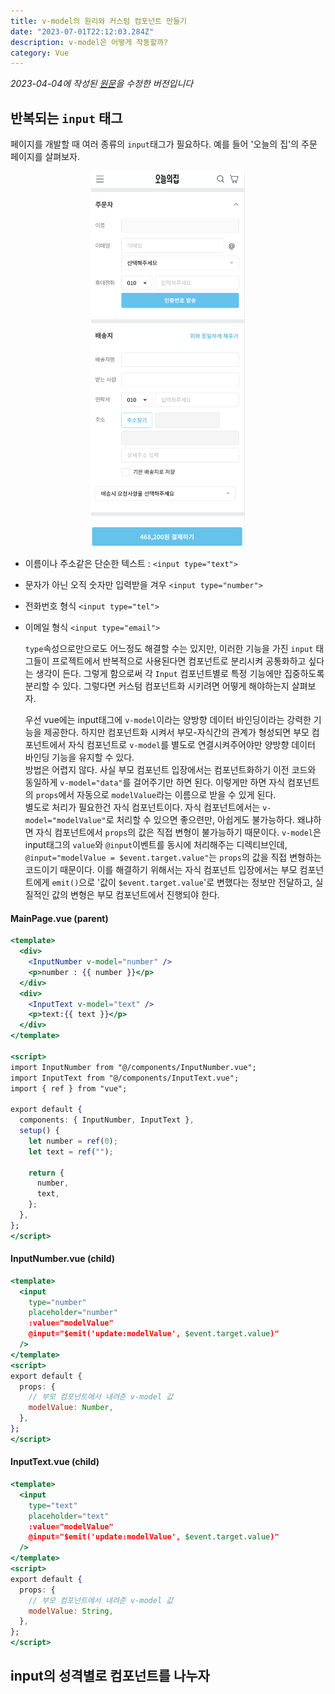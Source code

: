 ```yaml
---
title: v-model의 원리와 커스텀 컴포넌트 만들기
date: "2023-07-01T22:12:03.284Z"
description: v-model은 어떻게 작동할까?
category: Vue
---
```


_2023-04-04에 작성된 [원문](https://ps-hjhj97.tistory.com/226)을 수정한 버전입니다_

## 반복되는 `input` 태그

페이지를 개발할 때 여러 종류의 `input`태그가 필요하다. 예를 들어 '오늘의 집'의 주문 페이지를 살펴보자.

<div align="center" >
<img src="./input-tag-1.png" height="600" />
</div>
<!--![](./input-tag-1.png)-->

- 이름이나 주소같은 단순한 텍스트 : `<input type="text">`
- 문자가 아닌 오직 숫자만 입력받을 겨우 `<input type="number">`
- 전화번호 형식 `<input type="tel">`
- 이메일 형식 `<input type="email">`

  `type`속성으로만으로도 어느정도 해결할 수는 있지만,
  이러한 기능을 가진 `input` 태그들이 프로젝트에서 반복적으로 사용된다면 컴포넌트로 분리시켜 공통화하고 싶다는 생각이 든다. 그렇게 함으로써 각 `Input` 컴포넌트별로 특정 기능에만 집중하도록 분리할 수 있다. 그렇다면 커스텀 컴포넌트화 시키려면 어떻게 해야하는지 살펴보자.

  우선 vue에는 input태그에 `v-model`이라는 양방향 데이터 바인딩이라는 강력한 기능을 제공한다. 하지만 컴포넌트화 시켜서 부모-자식간의 관계가 형성되면 부모 컴포넌트에서 자식 컴포넌트로 `v-model`를 별도로 연결시켜주어야만 양방향 데이터 바인딩 기능을 유지할 수 있다.  
  방법은 어렵지 않다. 사실 부모 컴포넌트 입장에서는 컴포넌트화하기 이전 코드와 동일하게 `v-model="data"`를 걸어주기만 하면 된다. 이렇게만 하면 자식 컴포넌트의 `props`에서 자동으로 `modelValue`라는 이름으로 받을 수 있게 된다.  
  별도로 처리가 필요한건 자식 컴포넌트이다. 자식 컴포넌트에서는 `v-model="modelValue"`로 처리할 수 있으면 좋으련만, 아쉽게도 불가능하다. 왜냐하면 자식 컴포넌트에서 `props`의 값은 직접 변형이 불가능하기 때문이다. `v-model`은 input태그의 `value`와 `@input`이벤트를 동시에 처리해주는 디렉티브인데, `@input="modelValue = $event.target.value"`는 `props`의 값을 직접 변형하는 코드이기 때문이다. 이를 해결하기 위해서는 자식 컴포넌트 입장에서는 부모 컴포넌트에게 `emit()`으로 '값이 `$event.target.value`'로 변했다는 정보만 전달하고, 실질적인 값의 변형은 부모 컴포넌트에서 진행되야 한다.

#### MainPage.vue (parent)

```jsx
<template>
  <div>
    <InputNumber v-model="number" />
    <p>number : {{ number }}</p>
  </div>
  <div>
    <InputText v-model="text" />
    <p>text:{{ text }}</p>
  </div>
</template>

<script>
import InputNumber from "@/components/InputNumber.vue";
import InputText from "@/components/InputText.vue";
import { ref } from "vue";

export default {
  components: { InputNumber, InputText },
  setup() {
    let number = ref(0);
    let text = ref("");

    return {
      number,
      text,
    };
  },
};
</script>
```

#### InputNumber.vue (child)

```jsx
<template>
  <input
    type="number"
    placeholder="number"
    :value="modelValue"
    @input="$emit('update:modelValue', $event.target.value)"
  />
</template>
<script>
export default {
  props: {
    // 부모 컴포넌트에서 내려준 v-model 값
    modelValue: Number,
  },
};
</script>
```

#### InputText.vue (child)

```jsx
<template>
  <input
    type="text"
    placeholder="text"
    :value="modelValue"
    @input="$emit('update:modelValue', $event.target.value)"
  />
</template>
<script>
export default {
  props: {
    // 부모 컴포넌트에서 내려준 v-model 값
    modelValue: String,
  },
};
</script>
```

## input의 성격별로 컴포넌트를 나누자
